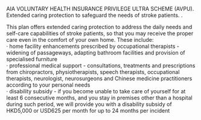 AIA VOLUNTARY HEALTH INSURANCE PRIVILEGE ULTRA SCHEME (AVPU). Extended caring protection to safeguard the needs of stroke patients. . 

This plan offers extended caring protection to address the daily
needs and self-care capabilities of stroke patients, so that you
may receive the proper care even in the comfort of your own
home. These include:  
· home facility enhancements prescribed by occupational
therapists - widening of passageways, adapting bathroom
facilities and provision of specialised furniture  
· professional medical support - consultations, treatments
and prescriptions from chiropractors, physiotherapists,
speech therapists, occupational therapists, neurologist,
neurosurgeons and Chinese medicine practitioners
according to your personal needs  
· disability subsidy - if you become unable to take care of
yourself for at least 6 consecutive months, and you stay
in premises other than a hospital during such period, we
will provide you with a disability subsidy of HKD5,000 or
USD625 per month for up to 24 months per incident  
<!-- PageBreak -->  
<!-- PageNumber="5" -->
<!-- PageHeader="MEDICAL PROTECTION" -->
<!-- PageHeader="AIA VOLUNTARY HEALTH INSURANCE PRIVILEGE ULTRA SCHEME" -->